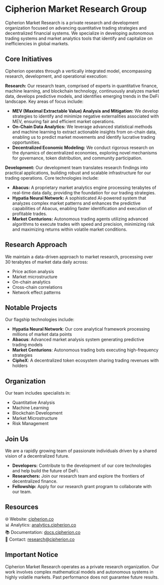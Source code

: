 # Cipherion Market Research Group

Cipherion Market Research is a private research and development organization focused on advancing quantitative trading strategies and decentralized financial systems. We specialize in developing autonomous trading systems and market analytics tools that identify and capitalize on inefficiencies in global markets.


## Core Initiatives

Cipherion operates through a vertically integrated model, encompassing research, development, and operational execution:

**Research:** Our research team, comprised of experts in quantitative finance, machine learning, and blockchain technology, continuously analyzes market data, develops predictive models, and identifies emerging trends in the DeFi landscape. Key areas of focus include:

* **MEV (Maximal Extractable Value) Analysis and Mitigation:** We develop strategies to identify and minimize negative externalities associated with MEV, ensuring fair and efficient market operations.
* **On-Chain Data Analytics:** We leverage advanced statistical methods and machine learning to extract actionable insights from on-chain data, enabling us to predict market movements and identify lucrative trading opportunities.
* **Decentralized Economic Modeling:** We conduct rigorous research on the dynamics of decentralized economies, exploring novel mechanisms for governance, token distribution, and community participation.


**Development:** Our development team translates research findings into practical applications, building robust and scalable infrastructure for our trading operations. Core technologies include:

* **Abacus:** A proprietary market analytics engine processing terabytes of real-time data daily, providing the foundation for our trading strategies.
* **Hypatia Neural Network:** A sophisticated AI-powered system that analyzes complex market patterns and enhances the predictive capabilities of Abacus, enabling faster identification and execution of profitable trades.
* **Market Centurions:** Autonomous trading agents utilizing advanced algorithms to execute trades with speed and precision, minimizing risk and maximizing returns within volatile market conditions.

## Research Approach

We maintain a data-driven approach to market research, processing over 30 terabytes of market data daily across:

- Price action analysis
- Market microstructure
- On-chain analytics
- Cross-chain correlations
- Network effect patterns

## Notable Projects

Our flagship technologies include:

- **Hypatia Neural Network**: Our core analytical framework processing millions of market data points
- **Abacus**: Advanced market analysis system generating predictive trading models
- **Market Centurions**: Autonomous trading bots executing high-frequency strategies
- **CipheX**: A decentralized token ecosystem sharing trading revenues with holders

## Organization

Our team includes specialists in:

- Quantitative Analysis
- Machine Learning
- Blockchain Development
- Market Microstructure
- Risk Management

## Join Us

We are a rapidly growing team of passionate individuals driven by a shared vision of a decentralized future. 

- **Developers:** Contribute to the development of our core technologies and help build the future of DeFi.
- **Researchers:**  Join our research team and explore the frontiers of decentralized finance.
- **Fellowship:** Apply for our research grant program to collaborate with our team.

## Resources

🌐 Website: [cipherion.co](https://cipherion.co)  
📊 Analytics: [analytics.cipherion.co](https://cipherion.co)  
📚 Documentation: [docs.cipherion.co](https://cipherion.co)  
📧 Contact: research@cipherion.co

## Important Notice

Cipherion Market Research operates as a private research organization. Our work involves complex mathematical models and autonomous systems in highly volatile markets. Past performance does not guarantee future results.

